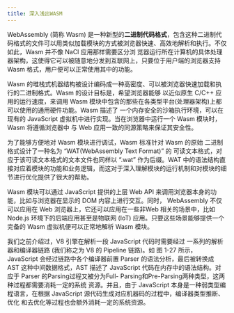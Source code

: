 ```yaml
---
title: 深入浅出WASM
---
```

WebAssembly (简称 Wasm) 是一种新型的**二进制代码格式**，包含这种二进制代码格式的文件可以用类似加载模块的方式被浏览器快速、高效地解析和执行。不仅如此，Wasm 并不像 NaCl 应用那样需要区分浏 览器运行所在计算机的具体处理器架构，这使得它可以被随意地分发到互联网上，只要位于用户端的浏览器支持 Wasm 格式，用户便可以正常使用其中的功能。

Wasm 的堆栈式机器结构被设计编码成一种高密度、可以被浏览器快速加载和执行的二进制格式。Wasm 的设计目标是，希望浏览器能够 以近似原生 C/C++ 应用的运行速度，来调用 Wasm 模块中包含的那些在各类型平台(处理器架构)上都可以使用的通用硬件功能。Wasm 描述了 一个内存安全的沙箱执行环境，可以在现有的 JavaScript 虚拟机中进行实现。当在浏览器中运行一个 Wasm 模块时，Wasm 将遵循浏览器中 与 Web 应用一致的同源策略来保证其安全性。

为了能够方便地对 Wasm 模块进行调试，Wasm 标准针对 Wasm 的原始 二进制格式设计了一种名为 “WAT(WebAssembly Text Format)” 的 可读文本格式，对应于该可读文本格式的文本文件也同样以 “.wat”  作为后缀。WAT 中的语法结构直接对应着模块的功能和业务逻辑，而这对于深入理解模块的运行机制和对模块的细节进行优化提供了很大的帮助。

Wasm 模块可以通过 JavaScript 提供的上层 Web API 来调用浏览器本身的功能，比如与浏览器在显示的 DOM 内容上进行交互。同时， WebAssembly 不仅可以应用在 Web 浏览器上，它还可以应用在一些非Web 相关的场景中，比如 Node.js 环境下的后端应用甚至是物联网 (IoT) 应用。只要这些场景能够提供一个完备的 Wasm 虚拟机便可以正常地解析 Wasm 模块。

我们之前介绍过，V8 引擎在解析一段 JavaScript 代码时需要经过 一系列的解析器和编译器链路 (我们称之为 V8 的 Pipeline 链路)。如 图 1-27 所示，JavaScript 会经过链路中各个编译器前置 Parser 的语法分析，最后被转换成 AST 这种中间数据格式，AST 描述了 JavaScript 代码在内存中的语法结构。对应于 Parser 的Parsing过程又被分为Full- Parsing和Pre-Parsing两种类型，这两种过程都需要消耗一定的系统 资源。并且，由于 JavaScript 本身是一种弱类型编程语言，在根据 JavaScript 源代码生成对应机器码的过程中，编译器类型推断、优化 和去优化等过程也会额外消耗一定的系统资源。